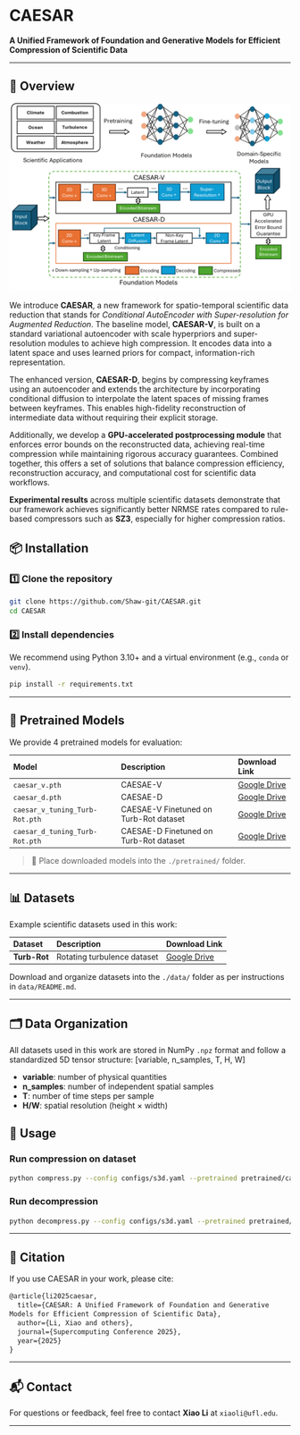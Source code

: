 # CAESAR  
**A Unified Framework of Foundation and Generative Models for Efficient Compression of Scientific Data**

---

## 📖 Overview  

![CAESAR Framework Overview](/figures/caesar_overview.png)

We introduce **CAESAR**, a new framework for spatio-temporal scientific data reduction that stands for *Conditional AutoEncoder with Super-resolution for Augmented Reduction*. The baseline model, **CAESAR-V**, is built on a standard variational autoencoder with scale hyperpriors and super-resolution modules to achieve high compression. It encodes data into a latent space and uses learned priors for compact, information-rich representation.  

The enhanced version, **CAESAR-D**, begins by compressing keyframes using an autoencoder and extends the architecture by incorporating conditional diffusion to interpolate the latent spaces of missing frames between keyframes. This enables high-fidelity reconstruction of intermediate data without requiring their explicit storage.

Additionally, we develop a **GPU-accelerated postprocessing module** that enforces error bounds on the reconstructed data, achieving real-time compression while maintaining rigorous accuracy guarantees. Combined together, this offers a set of solutions that balance compression efficiency, reconstruction accuracy, and computational cost for scientific data workflows.

**Experimental results** across multiple scientific datasets demonstrate that our framework achieves significantly better NRMSE rates compared to rule-based compressors such as **SZ3**, especially for higher compression ratios.


## 📦 Installation  

### 1️⃣ Clone the repository  

```bash
git clone https://github.com/Shaw-git/CAESAR.git
cd CAESAR
```

### 2️⃣ Install dependencies  

We recommend using Python 3.10+ and a virtual environment (e.g., `conda` or `venv`).

```bash
pip install -r requirements.txt
```

---

## 📝 Pretrained Models  

We provide 4 pretrained models for evaluation:

| Model                   | Description                                     | Download Link                                           |
|:------------------------|:------------------------------------------------|:-------------------------------------------------------|
| `caesar_v.pth`                  |CAESAE-V                                         | [Google Drive](https://drive.google.com/file/d/1sVmxgdg0EdyRK2PhihVamToR2gdRu1nz/view?usp=sharing) |
| `caesar_d.pth`                  |CAESAE-D                                         | [Google Drive](https://drive.google.com/file/d/16J4Uv0RPGPAZLHqm2MlpX9SS1dr-gJW2/view?usp=sharing)|
| `caesar_v_tuning_Turb-Rot.pth`  |CAESAE-V Finetuned on Turb-Rot dataset    | [Google Drive](https://drive.google.com/file/d/1fF8MTTWofyq2ihrc1dn0yfrLtZyE1bR9/view?usp=drive_link)|
| `caesar_d_tuning_Turb-Rot.pth`  |CAESAE-D Finetuned on Turb-Rot dataset    | [Google Drive](https://drive.google.com/file/d/1EjyD93FPgwpPDbdWbW9vT1_Cph_JqTis/view?usp=drive_link)|
> 📂 Place downloaded models into the `./pretrained/` folder.

---

## 📊 Datasets  

Example scientific datasets used in this work:

| Dataset         | Description                          | Download Link                                                        |
|:----------------|:--------------------------------------|:---------------------------------------------------------------------|
| **Turb-Rot**         | Rotating turbulence dataset            | [Google Drive](https://drive.google.com/file/d/16nusjTsjxjpvRNBzusrpT2mUKi0Cg3VS/view?usp=drive_link)                     |

Download and organize datasets into the `./data/` folder as per instructions in `data/README.md`.

---

## 🗂️ Data Organization

All datasets used in this work are stored in NumPy `.npz` format and follow a standardized 5D tensor structure:
[variable, n_samples, T, H, W]
- **variable**: number of physical quantities 
- **n_samples**: number of independent spatial samples
- **T**: number of time steps per sample
- **H/W**: spatial resolution (height × width)

## 🚀 Usage  

### Run compression on dataset  

```bash
python compress.py --config configs/s3d.yaml --pretrained pretrained/caesar_v.pth
```

### Run decompression  

```bash
python decompress.py --config configs/s3d.yaml --pretrained pretrained/caesar_v.pth
```

---

## 📄 Citation  

If you use CAESAR in your work, please cite:

```
@article{li2025caesar,
  title={CAESAR: A Unified Framework of Foundation and Generative Models for Efficient Compression of Scientific Data},
  author={Li, Xiao and others},
  journal={Supercomputing Conference 2025},
  year={2025}
}
```

---

## 📬 Contact  

For questions or feedback, feel free to contact **Xiao Li** at `xiaoli@ufl.edu`.

---
